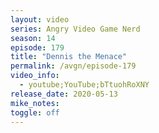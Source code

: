 ```yaml
---
layout: video
series: Angry Video Game Nerd
season: 14
episode: 179
title: "Dennis the Menace"
permalink: /avgn/episode-179
video_info:
  - youtube;YouTube;bTtuohRoXNY
release_date: 2020-05-13
mike_notes:
toggle: off
---
```

